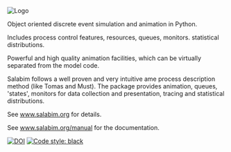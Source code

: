![Logo](http://www.salabim.org/salabim_logo_red_black_with_payoff_300px_wide.png)

Object oriented discrete event simulation and animation in Python.

Includes process control features, resources, queues, monitors. statistical distributions.

Powerful and high quality animation facilities, which can be virtually separated from the model code.

Salabim follows a well proven and very intuitive ame process description method (like Tomas and Must).
The package provides animation, queues, 'states', monitors for data
collection and presentation, tracing and statistical distributions.

See www.salabim.org for details. 

See www.salabim.org/manual for the documentation.

[![DOI](http://joss.theoj.org/papers/10.21105/joss.00767/status.svg)](https://doi.org/10.21105/joss.00767)
[![Code style: black](https://img.shields.io/badge/code%20style-black-000000.svg)](https://github.com/ambv/black)
